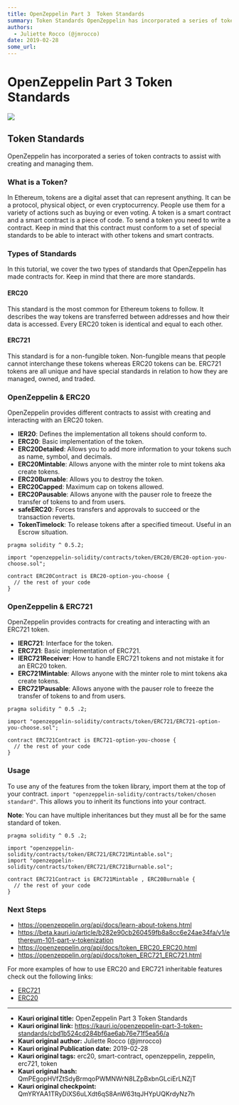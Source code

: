 ```yaml
---
title: OpenZeppelin Part 3  Token Standards
summary: Token Standards OpenZeppelin has incorporated a series of token contracts to assist with creating and managing them. What is a Token? In Ethereum, tokens are a digital asset that can represent anything. It can be a protocol, physical object, or even cryptocurrency. People use them for a variety of actions such as buying or even voting. A token is a smart contract and a smart contract is a piece of code. To send a token you need to write a contract. Keep in mind that this contract must conform to
authors:
  - Juliette Rocco (@jmrocco)
date: 2019-02-28
some_url: 
---
```


# OpenZeppelin Part 3  Token Standards

![](https://ipfs.infura.io/ipfs/QmXpNnBRArmx3E36X5niZXricpaMk4QHX9GnJaeP8VCbZG)


## Token Standards

OpenZeppelin has incorporated a series of token contracts to assist with creating and managing them.

### What is a Token?

In Ethereum, tokens are a digital asset that can represent anything. It can be a protocol, physical object, or even cryptocurrency. People use them for a variety of actions such as buying or even voting. A token is a smart contract and a smart contract is a piece of code. To send a token you need to write a contract. Keep in mind that this contract must conform to a set of special standards to be able to interact with other tokens and smart contracts.

### Types of Standards

In this tutorial, we cover the two types of standards that OpenZeppelin has made contracts for. Keep in mind that there are more standards.

#### ERC20

This standard is the most common for Ethereum tokens to follow. It describes the way tokens are transferred between addresses and how their data is accessed. Every ERC20 token is identical and equal to each other.

#### ERC721

This standard is for a non-fungible token. Non-fungible means that people cannot interchange these tokens whereas ERC20 tokens can be. ERC721 tokens are all unique and have special standards in relation to how they are managed, owned, and traded.

### OpenZeppelin & ERC20

OpenZeppelin provides different contracts to assist with creating and interacting with an ERC20 token.

- **IER20**: Defines the implementation all tokens should conform to.
- **ERC20**: Basic implementation of the token.
- **ERC20Detailed**: Allows you to add more information to your tokens such as name, symbol, and decimals.
- **ERC20Mintable**: Allows anyone with the minter role to mint tokens aka create tokens.
- **ERC20Burnable**: Allows you to destroy the token.
- **ERC20Capped**: Maximum cap on tokens allowed.
- **ERC20Pausable**: Allows anyone with the pauser role to freeze the transfer of tokens to and from users.
- **safeERC20**: Forces transfers and approvals to succeed or the transaction reverts.
- **TokenTimelock**: To release tokens after a specified timeout. Useful in an Escrow situation.

```
pragma solidity ^ 0.5.2;

import "openzeppelin-solidity/contracts/token/ERC20/ERC20-option-you-choose.sol";

contract ERC20Contract is ERC20-option-you-choose {
  // the rest of your code
}
```

### OpenZeppelin & ERC721

OpenZeppelin provides contracts for creating and interacting with an ERC721 token.

- **IERC721**: Interface for the token.
- **ERC721**: Basic implementation of ERC721.
- **IERC721Receiver**: How to handle ERC721 tokens and not mistake it for an ERC20 token.
- **ERC721Mintable**: Allows anyone with the minter role to mint tokens aka create tokens.
- **ERC721Pausable**: Allows anyone with the pauser role to freeze the transfer of tokens to and from users.

```
pragma solidity ^ 0.5 .2;

import "openzeppelin-solidity/contracts/token/ERC721/ERC721-option-you-choose.sol";

contract ERC721Contract is ERC721-option-you-choose {
  // the rest of your code
}
```

### Usage

To use any of the features from the token library, import them at the top of your contract. `import "openzeppelin-solidity/contracts/token/chosen standard"`. This allows you to inherit its functions into your contract.

**Note**: You can have multiple inheritances but they must all be for the same standard of token.

```
pragma solidity ^ 0.5 .2;

import "openzeppelin-solidity/contracts/token/ERC721/ERC721Mintable.sol";
import "openzeppelin-solidity/contracts/token/ERC721/ERC721Burnable.sol";

contract ERC721Contract is ERC721Mintable , ERC20Burnable {
  // the rest of your code
}
```

### Next Steps

- <https://openzeppelin.org/api/docs/learn-about-tokens.html>
- <https://beta.kauri.io/article/b282e90cb260459fb8a8cc6e24ae34fa/v1/ethereum-101-part-v-tokenization>
- <https://openzeppelin.org/api/docs/token_ERC20_ERC20.html>
- <https://openzeppelin.org/api/docs/token_ERC721_ERC721.html>

For more examples of how to use ERC20 and ERC721 inheritable features check out the following links:

- [ERC721](https://github.com/search?q=import+%22openzeppelin-solidity%2Fcontracts%2Ftoken%2FERC721%22&type=Code)
- [ERC20](https://github.com/search?utf8=%E2%9C%93&q=import+%22openzeppelin-solidity%2Fcontracts%2Ftoken%2FERC20%22&type=Code)


---

- **Kauri original title:** OpenZeppelin Part 3  Token Standards
- **Kauri original link:** https://kauri.io/openzeppelin-part-3-token-standards/cbd1b524cd284bf6ae6ab76e71f5ea56/a
- **Kauri original author:** Juliette Rocco (@jmrocco)
- **Kauri original Publication date:** 2019-02-28
- **Kauri original tags:** erc20, smart-contract, openzeppelin, zeppelin, erc721, token
- **Kauri original hash:** QmPEgopHVfZtSdyBrmqoPWMNWrN8LZpBxbnGLciErLNZjT
- **Kauri original checkpoint:** QmYRYAA1TRyDiXS6uLXdt6qS8AnW63tqJHYpUQKrdyNz7h



